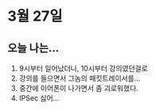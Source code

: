 # 3월 27일

## 오늘 나는...

1. 9시부터 일어났더니, 10시부터 강의였던걸로
2. 강의를 들으면서 그놈의 패킷트레이서를...
3. 중간에 이어폰이 나가면서 좀 괴로워했다.
4. IPSec 싫어...
